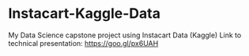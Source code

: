 # Instacart-Kaggle-Data
My Data Science capstone project using Instacart Data (Kaggle) 
Link to technical presentation: https://goo.gl/px6UAH
